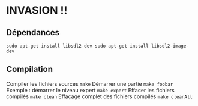 # INVASION !!

## Dépendances
``sudo apt-get install libsdl2-dev
sudo apt-get install libsdl2-image-dev``

## Compilation
Compiler les fichiers sources
``make``
Démarrer une partie
``make foobar``
Exemple : démarrer le niveau expert
``make expert``
Effacer les fichiers compilés
``make clean``
Effaçage complet des fichiers compilés
``make cleanAll``